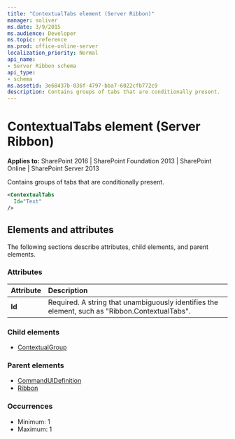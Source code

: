 ```yaml
---
title: "ContextualTabs element (Server Ribbon)"
manager: soliver
ms.date: 3/9/2015
ms.audience: Developer
ms.topic: reference
ms.prod: office-online-server
localization_priority: Normal
api_name:
- Server Ribbon schema
api_type:
- schema
ms.assetid: 3e68437b-036f-4797-bba7-6022cfb772c9
description: Contains groups of tabs that are conditionally present. 
---
```


# ContextualTabs element (Server Ribbon)

**Applies to:** SharePoint 2016 | SharePoint Foundation 2013 | SharePoint Online | SharePoint Server 2013
  
Contains groups of tabs that are conditionally present. 
  
```XML
<ContextualTabs
  Id="Text"
/>
```

## Elements and attributes

The following sections describe attributes, child elements, and parent elements.

### Attributes

|**Attribute**|**Description**|
|:-----|:-----|
|**Id** <br/> |Required. A string that unambiguously identifies the element, such as "Ribbon.ContextualTabs".  <br/> |
   
### Child elements

- [ContextualGroup](contextualgroup-element.md)
   
### Parent elements

- [CommandUIDefinition](commanduidefinition-element.md) 
- [Ribbon](ribbon-element.md) 
   
### Occurrences

- Minimum: 1
- Maximum: 1  
   

